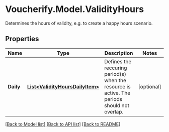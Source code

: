 # Voucherify.Model.ValidityHours
Determines the hours of validity, e.g. to create a happy hours scenario.

## Properties

Name | Type | Description | Notes
------------ | ------------- | ------------- | -------------
**Daily** | [**List&lt;ValidityHoursDailyItem&gt;**](ValidityHoursDailyItem.md) | Defines the reccuring period(s) when the resource is active. The periods should not overlap. | [optional] 

[[Back to Model list]](../../README.md#documentation-for-models) [[Back to API list]](../../README.md#documentation-for-api-endpoints) [[Back to README]](../../README.md)

